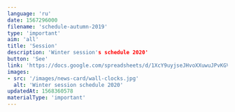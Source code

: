 ```yaml
---
language: 'ru'
date: 1567296000
filename: 'schedule-autumn-2019'
type: 'important'
aim: 'all'
title: 'Session'
description: 'Winter session's schedule 2020'
button: 'See'
link: 'https://docs.google.com/spreadsheets/d/1XcY9uyjseJHvoXXuwuJPvKGVDGu0g-bVQkF6Ukr-blw'
images:
- src: '/images/news-card/wall-clocks.jpg'
  alt: 'Winter session schedule 2020'
updatedAt: 1568360578
materialType: 'important'
---
```


